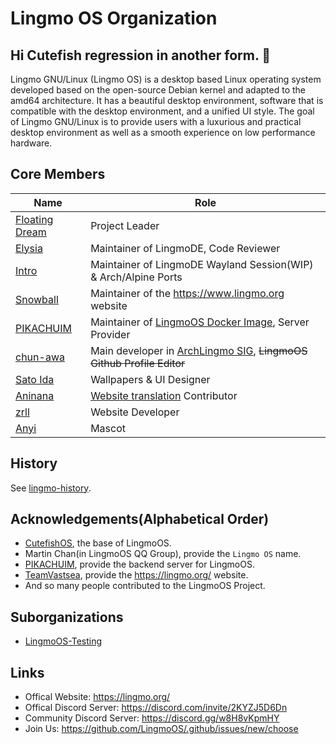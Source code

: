 # Lingmo OS Organization
## Hi Cutefish regression in another form. 👋
Lingmo GNU/Linux (Lingmo OS) is a desktop based Linux operating system developed based on the open-source Debian kernel and adapted to the amd64 architecture. It has a beautiful desktop environment, software that is compatible with the desktop environment, and a unified UI style. The goal of Lingmo GNU/Linux is to provide users with a luxurious and practical desktop environment as well as a smooth experience on low performance hardware.

## Core Members
**Name**|**Role**
--------|--------
[Floating Dream](https://github.com/lingmo-dream)|Project Leader
[Elysia](https://github.com/ganyuanzhen)|Maintainer of LingmoDE, Code Reviewer
[Intro](https://github.com/Intro-iu)|Maintainer of LingmoDE Wayland Session(WIP) & Arch/Alpine Ports
[Snowball](https://github.com/SnowballXueQiu)|Maintainer of the <https://www.lingmo.org> website
[PIKACHUIM](https://github.com/PIKACHUIM)|Maintainer of [LingmoOS Docker Image](https://github.com/PIKACHUIM/DockerFiles/blob/main/Dockers/Debian/Desktop/Lingmo), Server Provider
[chun-awa](https://github.com/chun-awa)|Main developer in [ArchLingmo SIG](https://github.com/orgs/LingmoOS/teams/arch-lingmo-sig), ~~LingmoOS Github Profile Editor~~
[Sato Ida](https://github.com/Sato-Ida)|Wallpapers & UI Designer
[Aninana](https://github.com/Aninana)|[Website translation](https://github.com/TeamVastsea/lingmoos-frontend/pull/6/commits/e0b6961a59a049bcdae5fea797716168bd85f2b0) Contributor
[zrll](https://github.com/zrll12)|Website Developer
[Anyi](https://github.com/9523140211)|Mascot

## History
See [lingmo-history](https://github.com/LingmoOS/lingmo-history/blob/main/README.md).

## Acknowledgements(Alphabetical Order)
- [CutefishOS](https://github.com/cutefishos), the base of LingmoOS.
- Martin Chan(in LingmoOS QQ Group), provide the `Lingmo OS` name.
- [PIKACHUIM](https://github.com/PIKACHUIM), provide the backend server for LingmoOS.
- [TeamVastsea](https://github.com/TeamVastsea), provide the <https://lingmo.org/> website.
- And so many people contributed to the LingmoOS Project.

## Suborganizations
- [LingmoOS-Testing](https://github.com/LingmoOS-Testing)

## Links
- Offical Website: <https://lingmo.org/>
- Offical Discord Server: <https://discord.com/invite/2KYZJ5D6Dn>
- Community Discord Server: <https://discord.gg/w8H8vKpmHY>
- Join Us: <https://github.com/LingmoOS/.github/issues/new/choose>
